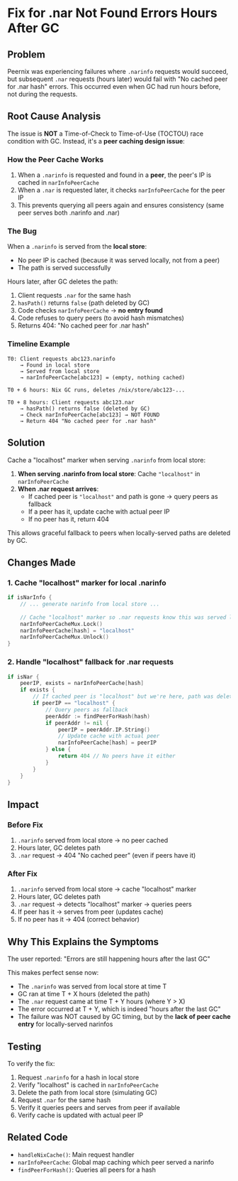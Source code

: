 # Fix for .nar Not Found Errors Hours After GC

## Problem

Peernix was experiencing failures where `.narinfo` requests would succeed, but subsequent `.nar` requests (hours later) would fail with "No cached peer for .nar hash" errors. This occurred even when GC had run hours before, not during the requests.

## Root Cause Analysis

The issue is **NOT** a Time-of-Check to Time-of-Use (TOCTOU) race condition with GC. Instead, it's a **peer caching design issue**:

### How the Peer Cache Works

1. When a `.narinfo` is requested and found in a **peer**, the peer's IP is cached in `narInfoPeerCache`
2. When a `.nar` is requested later, it checks `narInfoPeerCache` for the peer IP
3. This prevents querying all peers again and ensures consistency (same peer serves both .narinfo and .nar)

### The Bug

When a `.narinfo` is served from the **local store**:
- No peer IP is cached (because it was served locally, not from a peer)
- The path is served successfully

Hours later, after GC deletes the path:
1. Client requests `.nar` for the same hash
2. `hasPath()` returns `false` (path deleted by GC)
3. Code checks `narInfoPeerCache` → **no entry found**
4. Code refuses to query peers (to avoid hash mismatches)
5. Returns 404: "No cached peer for .nar hash"

### Timeline Example

```
T0: Client requests abc123.narinfo
    → Found in local store
    → Served from local store
    → narInfoPeerCache[abc123] = (empty, nothing cached)

T0 + 6 hours: Nix GC runs, deletes /nix/store/abc123-...

T0 + 8 hours: Client requests abc123.nar
    → hasPath() returns false (deleted by GC)
    → Check narInfoPeerCache[abc123] → NOT FOUND
    → Return 404 "No cached peer for .nar hash"
```

## Solution

Cache a "localhost" marker when serving `.narinfo` from local store:

1. **When serving .narinfo from local store**: Cache `"localhost"` in `narInfoPeerCache`
2. **When .nar request arrives**: 
   - If cached peer is `"localhost"` and path is gone → query peers as fallback
   - If a peer has it, update cache with actual peer IP
   - If no peer has it, return 404

This allows graceful fallback to peers when locally-served paths are deleted by GC.

## Changes Made

### 1. Cache "localhost" marker for local .narinfo

```go
if isNarInfo {
    // ... generate narinfo from local store ...
    
    // Cache "localhost" marker so .nar requests know this was served locally
    narInfoPeerCacheMux.Lock()
    narInfoPeerCache[hash] = "localhost"
    narInfoPeerCacheMux.Unlock()
}
```

### 2. Handle "localhost" fallback for .nar requests

```go
if isNar {
    peerIP, exists = narInfoPeerCache[hash]
    if exists {
        // If cached peer is "localhost" but we're here, path was deleted
        if peerIP == "localhost" {
            // Query peers as fallback
            peerAddr := findPeerForHash(hash)
            if peerAddr != nil {
                peerIP = peerAddr.IP.String()
                // Update cache with actual peer
                narInfoPeerCache[hash] = peerIP
            } else {
                return 404 // No peers have it either
            }
        }
    }
}
```

## Impact

### Before Fix
1. `.narinfo` served from local store → no peer cached
2. Hours later, GC deletes path
3. `.nar` request → 404 "No cached peer" (even if peers have it)

### After Fix
1. `.narinfo` served from local store → cache "localhost" marker
2. Hours later, GC deletes path
3. `.nar` request → detects "localhost" marker → queries peers
4. If peer has it → serves from peer (updates cache)
5. If no peer has it → 404 (correct behavior)

## Why This Explains the Symptoms

The user reported: "Errors are still happening hours after the last GC"

This makes perfect sense now:
- The `.narinfo` was served from local store at time T
- GC ran at time T + X hours (deleted the path)
- The `.nar` request came at time T + Y hours (where Y > X)
- The error occurred at T + Y, which is indeed "hours after the last GC"
- The failure was NOT caused by GC timing, but by the **lack of peer cache entry** for locally-served narinfos

## Testing

To verify the fix:

1. Request `.narinfo` for a hash in local store
2. Verify "localhost" is cached in `narInfoPeerCache`
3. Delete the path from local store (simulating GC)
4. Request `.nar` for the same hash
5. Verify it queries peers and serves from peer if available
6. Verify cache is updated with actual peer IP

## Related Code

- `handleNixCache()`: Main request handler
- `narInfoPeerCache`: Global map caching which peer served a narinfo
- `findPeerForHash()`: Queries all peers for a hash
